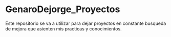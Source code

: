 # GenaroDejorge_Proyectos
Este repositorio se va a utilizar para dejar proyectos en constante busqueda de mejora que asienten mis practicas y conocimientos.

